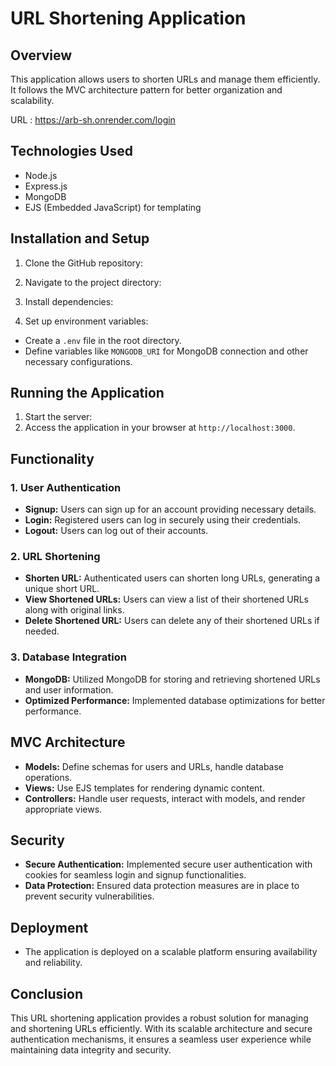 # URL Shortening Application

## Overview

This application allows users to shorten URLs and manage them efficiently. It follows the MVC architecture pattern for better organization and scalability.

URL : https://arb-sh.onrender.com/login

## Technologies Used

- Node.js
- Express.js
- MongoDB
- EJS (Embedded JavaScript) for templating

## Installation and Setup

1. Clone the GitHub repository:

2. Navigate to the project directory:

3. Install dependencies:

4. Set up environment variables:

- Create a `.env` file in the root directory.
- Define variables like `MONGODB_URI` for MongoDB connection and other necessary configurations.

## Running the Application

1. Start the server:
2. Access the application in your browser at `http://localhost:3000`.

## Functionality

### 1. User Authentication

- **Signup:** Users can sign up for an account providing necessary details.
- **Login:** Registered users can log in securely using their credentials.
- **Logout:** Users can log out of their accounts.

### 2. URL Shortening

- **Shorten URL:** Authenticated users can shorten long URLs, generating a unique short URL.
- **View Shortened URLs:** Users can view a list of their shortened URLs along with original links.
- **Delete Shortened URL:** Users can delete any of their shortened URLs if needed.

### 3. Database Integration

- **MongoDB:** Utilized MongoDB for storing and retrieving shortened URLs and user information.
- **Optimized Performance:** Implemented database optimizations for better performance.

## MVC Architecture

- **Models:** Define schemas for users and URLs, handle database operations.
- **Views:** Use EJS templates for rendering dynamic content.
- **Controllers:** Handle user requests, interact with models, and render appropriate views.

## Security

- **Secure Authentication:** Implemented secure user authentication with cookies for seamless login and signup functionalities.
- **Data Protection:** Ensured data protection measures are in place to prevent security vulnerabilities.

## Deployment

- The application is deployed on a scalable platform ensuring availability and reliability.

## Conclusion

This URL shortening application provides a robust solution for managing and shortening URLs efficiently. With its scalable architecture and secure authentication mechanisms, it ensures a seamless user experience while maintaining data integrity and security.

